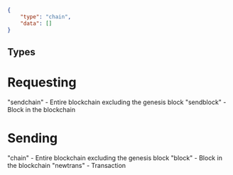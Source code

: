 ```json
{
    "type": "chain",
    "data": []
}
```

## Types

# Requesting

"sendchain" - Entire blockchain excluding the genesis block
"sendblock" - Block in the blockchain

# Sending

"chain" - Entire blockchain excluding the genesis block
"block" - Block in the blockchain
"newtrans" - Transaction
